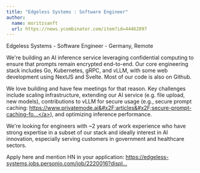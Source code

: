 ```yaml
---
title: "Edgeless Systems : Software Engineer"
author:
  name: moritzsanft
  url: https://news.ycombinator.com/item?id=44462897
---
```


<JobNavigation />

Edgeless Systems - Software Engineer - Germany, Remote

We&#x27;re building an AI inference service leveraging confidential computing to ensure that prompts remain encrypted end-to-end. Our core engineering stack includes Go, Kubernetes, gRPC, and vLLM, with some web development using NextJS and Svelte. Most of our code is also on Github.

We love building and have few meetings for that reason. Key challenges include scaling infrastructure, extending our AI service (e.g. file upload, new models), contributions to vLLM for secure usage (e.g., secure prompt caching: <a href="https:&#x2F;&#x2F;www.privatemode.ai&#x2F;articles&#x2F;secure-prompt-caching-for-fast-ai-inference" rel="nofollow">https:&#x2F;&#x2F;www.privatemode.ai&#x2F;articles&#x2F;secure-prompt-caching-fo...</a>), and optimizing inference performance.

We&#x27;re looking for engineers with ~2 years of work experience who have strong expertise in a subset of our stack and ideally interest in AI innovation, especially serving customers in government and healthcare sectors.

Apply here and mention HN in your application: <a href="https:&#x2F;&#x2F;edgeless-systems.jobs.personio.com&#x2F;job&#x2F;2220016?display=en" rel="nofollow">https:&#x2F;&#x2F;edgeless-systems.jobs.personio.com&#x2F;job&#x2F;2220016?displ...</a>
<JobApplication />
